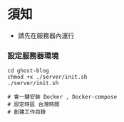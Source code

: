 
# 須知
- 請先在服務器內運行  


### 設定服務器環境
```
cd ghost-blog
chmod +x ./server/init.sh
./server/init.sh

# 會一鍵安裝 Docker , Docker-compose 
# 設定時區 台灣時間
# 創建工作目錄
```